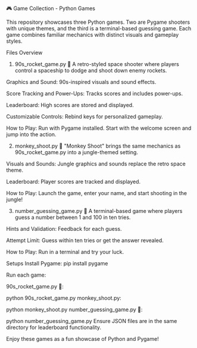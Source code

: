 🎮 Game Collection - Python Games

This repository showcases three Python games. Two are Pygame shooters with unique themes, and the third is a terminal-based guessing game. Each game combines familiar mechanics with distinct visuals and gameplay styles.

Files Overview

1. 90s_rocket_game.py 🚀 A retro-styled space shooter where players control a spaceship to dodge and shoot down enemy rockets.

Graphics and Sound: 90s-inspired visuals and sound effects.

Score Tracking and Power-Ups: Tracks scores and includes power-ups.

Leaderboard: High scores are stored and displayed.

Customizable Controls: Rebind keys for personalized gameplay.

How to Play: Run with Pygame installed. Start with the welcome screen and jump into the action.

2. monkey_shoot.py 🐒 "Monkey Shoot" brings the same mechanics as 90s_rocket_game.py into a jungle-themed setting.

Visuals and Sounds: Jungle graphics and sounds replace the retro space theme.

Leaderboard: Player scores are tracked and displayed.

How to Play: Launch the game, enter your name, and start shooting in the jungle!

3. number_guessing_game.py 🔢 A terminal-based game where players guess a number between 1 and 100 in ten tries.

Hints and Validation: Feedback for each guess.

Attempt Limit: Guess within ten tries or get the answer revealed.

How to Play: Run in a terminal and try your luck.

Setups Install Pygame: pip install pygame

Run each game:

90s_rocket_game.py 🚀:

python 90s_rocket_game.py
monkey_shoot.py:

python monkey_shoot.py
number_guessing_game.py 🔢:

python number_guessing_game.py
Ensure JSON files are in the same directory for leaderboard functionality.

Enjoy these games as a fun showcase of Python and Pygame!